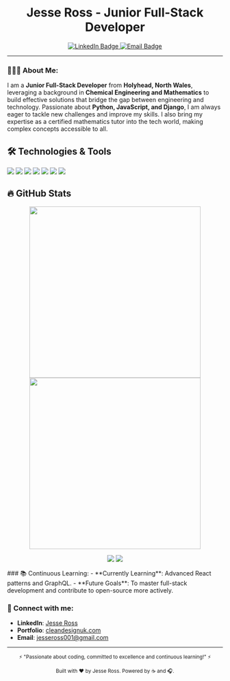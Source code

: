 <h1 align="center">Jesse Ross - Junior Full-Stack Developer</h1>
 

<p align="center">
  <a href="https://www.linkedin.com/in/jesseross001">
    <img src="https://img.shields.io/badge/LinkedIn-Jesse%20Ross-blue?style=flat-square&logo=linkedin" alt="LinkedIn Badge">
  </a>
  <a href="mailto:jesseross001@gmail.com">
    <img src="https://img.shields.io/badge/Email-Jesse%20Ross-green?style=flat-square&logo=gmail" alt="Email Badge">
  </a>
</p>

---

### 👨🏻‍💻 About Me:
I am a **Junior Full-Stack Developer** from **Holyhead, North Wales**, leveraging a background in **Chemical Engineering and Mathematics** to build effective solutions that bridge the gap between engineering and technology. Passionate about **Python, JavaScript, and Django**, I am always eager to tackle new challenges and improve my skills. I also bring my expertise as a certified mathematics tutor into the tech world, making complex concepts accessible to all.

## 🛠 Technologies & Tools
![](https://img.shields.io/badge/OS-Linux-informational?style=flat-square&logo=linux&logoColor=white&color=2bbc8a)
![](https://img.shields.io/badge/Code-Django-informational?style=flat-square&logo=django&logoColor=white&color=092E20)
![](https://img.shields.io/badge/Code-Python-informational?style=flat-square&logo=python&color=3776AB)
![](https://img.shields.io/badge/Code-React-informational?style=flat-square&logo=react&logoColor=61DAFB)
![](https://img.shields.io/badge/Tools-Docker-informational?style=flat-square&logo=docker&logoColor=white&color=2496ED)
![](https://img.shields.io/badge/Tools-Git-informational?style=flat-square&logo=git&logoColor=white&color=F05032)
![](https://img.shields.io/badge/Editor-VSCode-informational?style=flat-square&logo=visual-studio-code&logoColor=white&color=007ACC)




## 🔥 GitHub Stats
<p align="center">
  <img src="https://github-readme-stats.vercel.app/api?username=JesseRoss001&show_icons=true&theme=algolia" width="400">
  <img src="https://github-readme-streak-stats.herokuapp.com/?user=JesseRoss001&theme=algolia" width="400">
</p>

<p align="center">
  <img src="https://img.shields.io/badge/Dynamic-Badge-red?style=for-the-badge&labelColor=black&logo=appveyor&logoColor=white">
  <img src="https://img.shields.io/badge/Unique-Skill Set-critical?style=for-the-badge&logo=sketch&logoColor=violet">
</p> 
### 📚 Continuous Learning:
- **Currently Learning**: Advanced React patterns and GraphQL.
- **Future Goals**: To master full-stack development and contribute to open-source more actively.

### 🤝 Connect with me:
- **LinkedIn**: [Jesse Ross](https://www.linkedin.com/in/jesseross001)
- **Portfolio**: [cleandesignuk.com](http://cleandesignuk.com)
- **Email**: [jesseross001@gmail.com](mailto:jesseross001@gmail.com)

---

<p align="center">
  <sub>⚡ "Passionate about coding, committed to excellence and continuous learning!" ⚡</sub>
</p>
<p align="center">
  <sub>Built with ❤️ by Jesse Ross. Powered by ☕ and 🎧.</sub>
</p>

